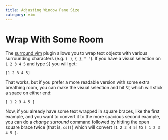 ```yaml
---
title: Adjusting Window Pane Size
category: vim
---
```

# Wrap With Some Room

The [surround.vim](https://github.com/tpope/vim-surround) plugin allows
you to wrap text objects with various surrounding characters
(e.g. `( )`, `{ }`, `" "`).
If you have a visual selection on `1 2 3 4 5` and type `S]` you will get:

```
[1 2 3 4 5]
```

That works, but if you prefer a more readable version with some extra
breathing room, you can make the visual selection and hit `S[` which will
stick a space on either end:

```
[ 1 2 3 4 5 ]
```

Now, if you already have some text wrapped in square braces, like the
first example, and you want to convert it to the more spacious second
example, you can do a *change surround* command followed by hitting the
open square brace twice (that is, `cs[[`) which will convert
`[1 2 3 4 5]` to `[ 1 2 3 4 5 ]`.
